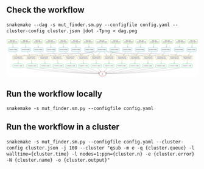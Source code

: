 

## Check the workflow

```
snakemake --dag -s mut_finder.sm.py --configfile config.yaml --cluster-config cluster.json |dot -Tpng > dag.png
```

![](dag.png)

## Run the workflow locally
```
snakemake -s mut_finder.sm.py --configfile config.yaml
```

## Run the workflow in a cluster

```
snakemake -s mut_finder.sm.py --configfile config.yaml --cluster-config cluster.json -j 100 --cluster "qsub -m e -q {cluster.queue} -l walltime={cluster.time} -l nodes=1:ppn={cluster.n} -e {cluster.error} -N {cluster.name} -o {cluster.output}"
```
